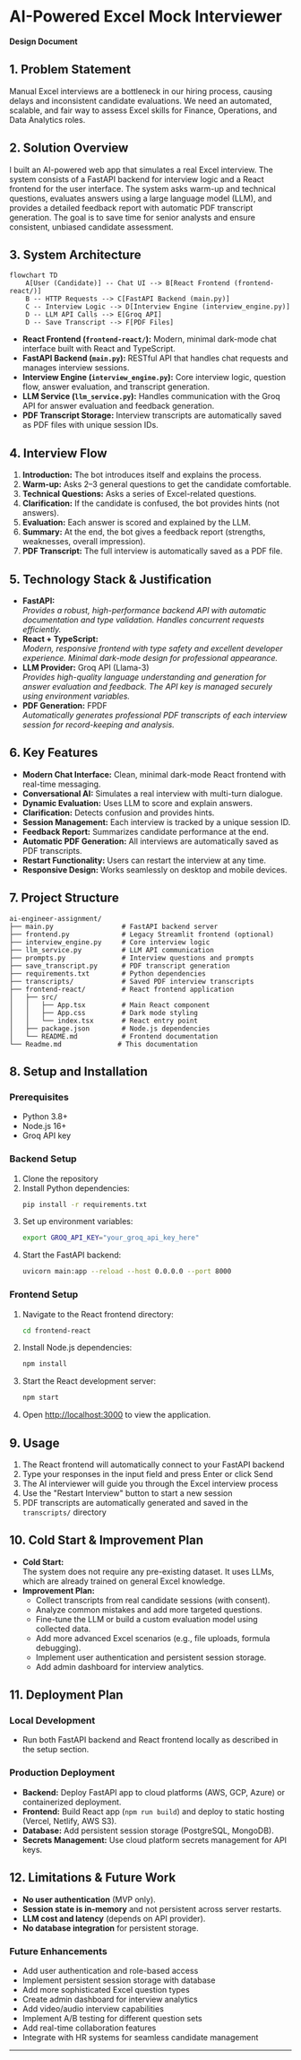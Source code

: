 # AI-Powered Excel Mock Interviewer  
**Design Document**

## 1. Problem Statement

Manual Excel interviews are a bottleneck in our hiring process, causing delays and inconsistent candidate evaluations. We need an automated, scalable, and fair way to assess Excel skills for Finance, Operations, and Data Analytics roles.

## 2. Solution Overview

I built an AI-powered web app that simulates a real Excel interview. The system consists of a FastAPI backend for interview logic and a React frontend for the user interface. The system asks warm-up and technical questions, evaluates answers using a large language model (LLM), and provides a detailed feedback report with automatic PDF transcript generation. The goal is to save time for senior analysts and ensure consistent, unbiased candidate assessment.

## 3. System Architecture
```
flowchart TD
    A[User (Candidate)] -- Chat UI --> B[React Frontend (frontend-react/)]
    B -- HTTP Requests --> C[FastAPI Backend (main.py)]
    C -- Interview Logic --> D[Interview Engine (interview_engine.py)]
    D -- LLM API Calls --> E[Groq API]
    D -- Save Transcript --> F[PDF Files]
```
- **React Frontend (`frontend-react/`):** Modern, minimal dark-mode chat interface built with React and TypeScript.
- **FastAPI Backend (`main.py`):** RESTful API that handles chat requests and manages interview sessions.
- **Interview Engine (`interview_engine.py`):** Core interview logic, question flow, answer evaluation, and transcript generation.
- **LLM Service (`llm_service.py`):** Handles communication with the Groq API for answer evaluation and feedback generation.
- **PDF Transcript Storage:** Interview transcripts are automatically saved as PDF files with unique session IDs.

## 4. Interview Flow

1. **Introduction:** The bot introduces itself and explains the process.
2. **Warm-up:** Asks 2–3 general questions to get the candidate comfortable.
3. **Technical Questions:** Asks a series of Excel-related questions.
4. **Clarification:** If the candidate is confused, the bot provides hints (not answers).
5. **Evaluation:** Each answer is scored and explained by the LLM.
6. **Summary:** At the end, the bot gives a feedback report (strengths, weaknesses, overall impression).
7. **PDF Transcript:** The full interview is automatically saved as a PDF file.

## 5. Technology Stack & Justification

- **FastAPI:**  
  *Provides a robust, high-performance backend API with automatic documentation and type validation. Handles concurrent requests efficiently.*
- **React + TypeScript:**  
  *Modern, responsive frontend with type safety and excellent developer experience. Minimal dark-mode design for professional appearance.*
- **LLM Provider:** Groq API (Llama-3)  
  *Provides high-quality language understanding and generation for answer evaluation and feedback. The API key is managed securely using environment variables.*
- **PDF Generation:** FPDF  
  *Automatically generates professional PDF transcripts of each interview session for record-keeping and analysis.*

## 6. Key Features

- **Modern Chat Interface:** Clean, minimal dark-mode React frontend with real-time messaging.
- **Conversational AI:** Simulates a real interview with multi-turn dialogue.
- **Dynamic Evaluation:** Uses LLM to score and explain answers.
- **Clarification:** Detects confusion and provides hints.
- **Session Management:** Each interview is tracked by a unique session ID.
- **Feedback Report:** Summarizes candidate performance at the end.
- **Automatic PDF Generation:** All interviews are automatically saved as PDF transcripts.
- **Restart Functionality:** Users can restart the interview at any time.
- **Responsive Design:** Works seamlessly on desktop and mobile devices.

## 7. Project Structure

```
ai-engineer-assignment/
├── main.py                 # FastAPI backend server
├── frontend.py             # Legacy Streamlit frontend (optional)
├── interview_engine.py     # Core interview logic
├── llm_service.py          # LLM API communication
├── prompts.py              # Interview questions and prompts
├── save_transcript.py      # PDF transcript generation
├── requirements.txt        # Python dependencies
├── transcripts/            # Saved PDF interview transcripts
├── frontend-react/         # React frontend application
│   ├── src/
│   │   ├── App.tsx         # Main React component
│   │   ├── App.css         # Dark mode styling
│   │   └── index.tsx       # React entry point
│   ├── package.json        # Node.js dependencies
│   └── README.md           # Frontend documentation
└── Readme.md              # This documentation
```

## 8. Setup and Installation

### Prerequisites
- Python 3.8+
- Node.js 16+
- Groq API key

### Backend Setup
1. Clone the repository
2. Install Python dependencies:
   ```bash
   pip install -r requirements.txt
   ```
3. Set up environment variables:
   ```bash
   export GROQ_API_KEY="your_groq_api_key_here"
   ```
4. Start the FastAPI backend:
   ```bash
   uvicorn main:app --reload --host 0.0.0.0 --port 8000
   ```

### Frontend Setup
1. Navigate to the React frontend directory:
   ```bash
   cd frontend-react
   ```
2. Install Node.js dependencies:
   ```bash
   npm install
   ```
3. Start the React development server:
   ```bash
   npm start
   ```
4. Open [http://localhost:3000](http://localhost:3000) to view the application.

## 9. Usage

1. The React frontend will automatically connect to your FastAPI backend
2. Type your responses in the input field and press Enter or click Send
3. The AI interviewer will guide you through the Excel interview process
4. Use the "Restart Interview" button to start a new session
5. PDF transcripts are automatically generated and saved in the `transcripts/` directory

## 10. Cold Start & Improvement Plan

- **Cold Start:**  
  The system does not require any pre-existing dataset. It uses LLMs, which are already trained on general Excel knowledge.
- **Improvement Plan:**  
  - Collect transcripts from real candidate sessions (with consent).
  - Analyze common mistakes and add more targeted questions.
  - Fine-tune the LLM or build a custom evaluation model using collected data.
  - Add more advanced Excel scenarios (e.g., file uploads, formula debugging).
  - Implement user authentication and persistent session storage.
  - Add admin dashboard for interview analytics.

## 11. Deployment Plan

### Local Development
- Run both FastAPI backend and React frontend locally as described in the setup section.

### Production Deployment
- **Backend:** Deploy FastAPI app to cloud platforms (AWS, GCP, Azure) or containerized deployment.
- **Frontend:** Build React app (`npm run build`) and deploy to static hosting (Vercel, Netlify, AWS S3).
- **Database:** Add persistent session storage (PostgreSQL, MongoDB).
- **Secrets Management:** Use cloud platform secrets management for API keys.

## 12. Limitations & Future Work

- **No user authentication** (MVP only).
- **Session state is in-memory** and not persistent across server restarts.
- **LLM cost and latency** (depends on API provider).
- **No database integration** for persistent storage.

### Future Enhancements
- Add user authentication and role-based access
- Implement persistent session storage with database
- Add more sophisticated Excel question types
- Create admin dashboard for interview analytics
- Add video/audio interview capabilities
- Implement A/B testing for different question sets
- Add real-time collaboration features
- Integrate with HR systems for seamless candidate management

--- 

